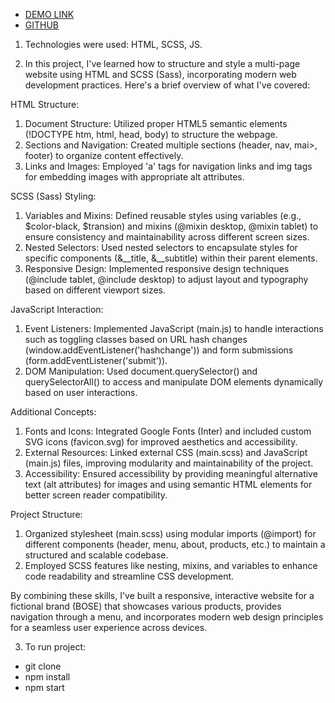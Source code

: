 - [DEMO LINK](https://zvir91.github.io/bose-landing/)
- [GITHUB](https://github.com/zvir91/bose-landing)

1. Technologies were used: HTML, SCSS, JS.

2. In this project, I've learned how to structure and style a multi-page website using HTML and SCSS (Sass), incorporating modern web development practices. Here's a brief overview of what I've covered:  

HTML Structure:  
  1. Document Structure: Utilized proper HTML5 semantic elements (!DOCTYPE htm, html, head, body) to structure the webpage.  
  2. Sections and Navigation: Created multiple sections (header, nav, mai>, footer) to organize content effectively.  
  3. Links and Images: Employed 'a' tags for navigation links and img tags for embedding images with appropriate alt attributes.  

SCSS (Sass) Styling:  
  1. Variables and Mixins: Defined reusable styles using variables (e.g., $color-black, $transion) and mixins (@mixin desktop, @mixin tablet) to ensure consistency and maintainability across 
    different screen sizes.  
  2. Nested Selectors: Used nested selectors to encapsulate styles for specific components (&__title, &__subtitle) within their parent elements.  
  3. Responsive Design: Implemented responsive design techniques (@include tablet, @include desktop) to adjust layout and typography based on different viewport sizes.  

JavaScript Interaction:  
  1. Event Listeners: Implemented JavaScript (main.js) to handle interactions such as toggling classes based on URL hash changes (window.addEventListener('hashchange')) and form submissions (form.addEventListener('submit')).  
  2. DOM Manipulation: Used document.querySelector() and querySelectorAll() to access and manipulate DOM elements dynamically based on user interactions.  

Additional Concepts:  
  1. Fonts and Icons: Integrated Google Fonts (Inter) and included custom SVG icons (favicon.svg) for improved aesthetics and accessibility.  
  2. External Resources: Linked external CSS (main.scss) and JavaScript (main.js) files, improving modularity and maintainability of the project.  
  3. Accessibility: Ensured accessibility by providing meaningful alternative text (alt attributes) for images and using semantic HTML elements for better screen reader compatibility.  

Project Structure:  
  1. Organized stylesheet (main.scss) using modular imports (@import) for different components (header, menu, about, products, etc.) to maintain a structured and scalable codebase.  
  2. Employed SCSS features like nesting, mixins, and variables to enhance code readability and streamline CSS development.  

By combining these skills, I've built a responsive, interactive website for a fictional brand (BOSE) that showcases various products, provides navigation through a menu, and incorporates modern web design principles for a seamless user experience across devices.   

3. To run project:   
  - git clone  
  - npm install  
  - npm start   